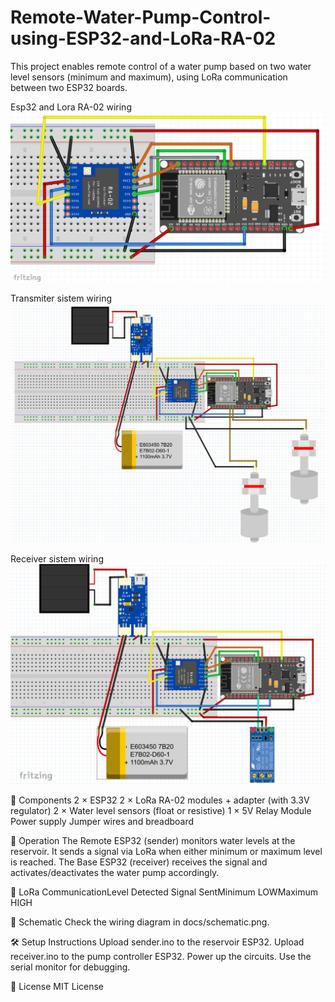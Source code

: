 # Remote-Water-Pump-Control-using-ESP32-and-LoRa-RA-02
This project enables remote control of a water pump based on two water level sensors (minimum and maximum), using LoRa communication between two ESP32 boards. 

Esp32 and Lora RA-02 wiring
![image alt](https://github.com/AlyssonAlvesPinto/Remote-Water-Pump-Control-using-ESP32-and-LoRa-RA-02/blob/main/Esp32LoraRA-02.png?raw=true)


Transmiter sistem wiring
![image alt](https://github.com/AlyssonAlvesPinto/Remote-Water-Pump-Control-using-ESP32-and-LoRa-RA-02/blob/main/Esp32LoraRA-02CompletoTransmiter.png?raw=true)
 
Receiver sistem wiring
![image alt](https://github.com/AlyssonAlvesPinto/Remote-Water-Pump-Control-using-ESP32-and-LoRa-RA-02/blob/main/Esp32LoraRA-02CompletoReceiver.png?raw=true)



🔧 Components 
2 × ESP32
2 × LoRa RA-02 modules + adapter (with 3.3V regulator)
2 × Water level sensors (float or resistive)
1 × 5V Relay Module
Power supply
Jumper wires and breadboard 



🧠 Operation 
The Remote ESP32 (sender) monitors water levels at the reservoir.
It sends a signal via LoRa when either minimum or maximum level is reached.
The Base ESP32 (receiver) receives the signal and activates/deactivates the water pump accordingly. 


📡 LoRa CommunicationLevel Detected Signal SentMinimum LOWMaximum HIGH 



🔌 Schematic 
Check the wiring diagram in docs/schematic.png. 

🛠️ Setup Instructions 
Upload sender.ino to the reservoir ESP32.
Upload receiver.ino to the pump controller ESP32.
Power up the circuits.
Use the serial monitor for debugging. 


📜 License 
MIT License
